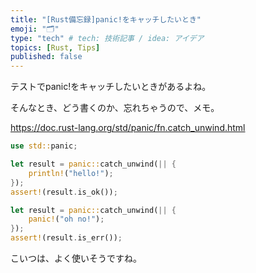 ```yaml
---
title: "[Rust備忘録]panic!をキャッチしたいとき"
emoji: "🗂"
type: "tech" # tech: 技術記事 / idea: アイデア
topics: [Rust, Tips]
published: false
---
```

テストでpanic!をキャッチしたいときがあるよね。

そんなとき、どう書くのか、忘れちゃうので、メモ。

https://doc.rust-lang.org/std/panic/fn.catch_unwind.html

```rust
use std::panic;

let result = panic::catch_unwind(|| {
    println!("hello!");
});
assert!(result.is_ok());

let result = panic::catch_unwind(|| {
    panic!("oh no!");
});
assert!(result.is_err());
```

こいつは、よく使いそうですね。
